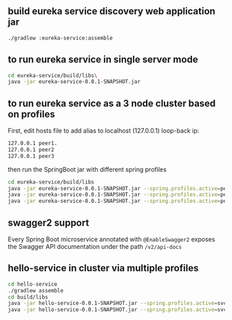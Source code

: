 

## build eureka service discovery web application jar
```bash
./gradlew :eureka-service:assemble
```

## to run eureka service in single server mode
```bash
cd eureka-service/build/libs\
java -jar eureka-service-0.0.1-SNAPSHOT.jar
```

## to run eureka service as a 3 node cluster based on profiles

First, edit hosts file to add alias to localhost (127.0.0.1) loop-back ip:
```bash
127.0.0.1 peer1.
127.0.0.1 peer2
127.0.0.1 peer3
```
then run the SpringBoot jar with different spring profiles
```bash
cd eureka-service/build/libs
java -jar eureka-service-0.0.1-SNAPSHOT.jar --spring.profiles.active=peer1
java -jar eureka-service-0.0.1-SNAPSHOT.jar --spring.profiles.active=peer2
java -jar eureka-service-0.0.1-SNAPSHOT.jar --spring.profiles.active=peer3
```

## swagger2 support
Every Spring Boot microservice annotated with ```@EnableSwagger2``` exposes the Swagger API documentation under the path ```/v2/api-docs```


## hello-service in cluster via multiple profiles

```bash
cd hello-service
./gradlew assemble
cd build/libs
java -jar hello-service-0.0.1-SNAPSHOT.jar --spring.profiles.active=svc1
java -jar hello-service-0.0.1-SNAPSHOT.jar --spring.profiles.active=svc2
```

